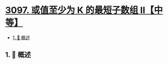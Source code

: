 # [3097. 或值至少为 K 的最短子数组 II【中等】](https://github.com/Tdahuyou/TNotes.leetcode/tree/main/notes/3097.%20%E6%88%96%E5%80%BC%E8%87%B3%E5%B0%91%E4%B8%BA%20K%20%E7%9A%84%E6%9C%80%E7%9F%AD%E5%AD%90%E6%95%B0%E7%BB%84%20II%E3%80%90%E4%B8%AD%E7%AD%89%E3%80%91)

<!-- region:toc -->

- [1. 📝 概述](#1--概述)

<!-- endregion:toc -->

## 1. 📝 概述
